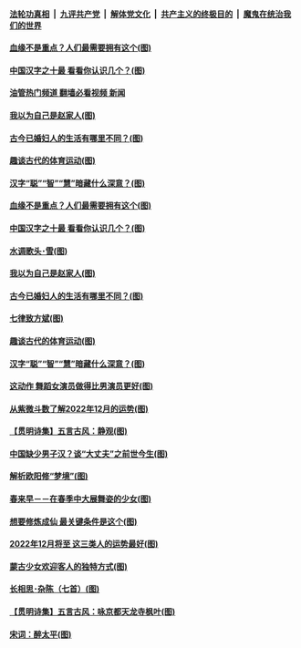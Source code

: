 ####  [法轮功真相](../../../../basic/blob/master/README.md?t=11301831) &nbsp;|&nbsp; [九评共产党](../../../../9ping.md/blob/master/README.md?t=11301831) &nbsp;|&nbsp; [解体党文化](../../../../jtdwh.md/blob/master/README.md?t=11301831)  &nbsp;|&nbsp; [共产主义的终极目的](../../../../gczydzjmd.md/blob/master/README.md?t=11301831) &nbsp;|&nbsp; [魔鬼在统治我们的世界](../../../../mgztzwmdsj.md/blob/master/README.md?t=11301831) 

#### [血缘不是重点？人们最需要拥有这个(图)](../pages/p7/1022617.md?t=11301831) 

#### [中国汉字之十最 看看你认识几个？(图)](../pages/p7/1020314.md?t=11301831) 

#### [油管热门频道 翻墙必看视频 新闻](http://129.146.143.75:81/youtube.html?11301831)

#### [我以为自己是赵家人(图)](../pages/p7/1022345.md?t=11301831) 

#### [古今已婚妇人的生活有哪里不同？(图)](../pages/p7/1022332.md?t=11301831) 

#### [趣谈古代的体育运动(图)](../pages/p7/1022417.md?t=11301831) 

#### [汉字“聪”“智”“慧”暗藏什么深意？﻿(图)](../pages/p7/1022069.md?t=11301831) 

#### [血缘不是重点？人们最需要拥有这个(图)](../pages/p7/1022617.md?t=11301831) 

#### [中国汉字之十最 看看你认识几个？(图)](../pages/p7/1020314.md?t=11301831) 

#### [水调歌头･雪(图)](../pages/p7/1022865.md?t=11301831) 

#### [我以为自己是赵家人(图)](../pages/p7/1022345.md?t=11301831) 

#### [古今已婚妇人的生活有哪里不同？(图)](../pages/p7/1022332.md?t=11301831) 

#### [七律致方斌(图)](../pages/p7/1022343.md?t=11301831) 

#### [趣谈古代的体育运动(图)](../pages/p7/1022417.md?t=11301831) 

#### [汉字“聪”“智”“慧”暗藏什么深意？﻿(图)](../pages/p7/1022069.md?t=11301831) 

#### [这动作 舞蹈女演员做得比男演员更好(图)](../pages/p7/1022369.md?t=11301831) 

#### [从紫微斗数了解2022年12月的运势(图)](../pages/p7/1022464.md?t=11301831) 

#### [【贯明诗集】五言古风：静观(图)](../pages/p7/1022758.md?t=11301831) 

#### [中国缺少男子汉？谈“大丈夫”之前世今生(图)](../pages/p7/1022616.md?t=11301831) 

#### [解析欧阳修“梦境”(图)](../pages/p7/1022302.md?t=11301831) 

#### [春来早－－在春季中大展舞姿的少女(图)](../pages/p7/1019896.md?t=11301831) 

#### [想要修炼成仙 最关键条件是这个(图)](../pages/p7/1022550.md?t=11301831) 

#### [2022年12月将至 这三类人的运势最好(图)](../pages/p7/1022435.md?t=11301831) 

#### [蒙古少女欢迎客人的独特方式(图)](../pages/p7/1019894.md?t=11301831) 

#### [长相思･杂陈（七首）(图)](../pages/p7/1022587.md?t=11301831) 

#### [【贯明诗集】五言古风：咏京都天龙寺枫叶(图)](../pages/p7/1022653.md?t=11301831) 

#### [宋词：醉太平(图)](../pages/p7/1022558.md?t=11301831) 

<img src='http://gfw-breaker.win/goodnews/indexes/p7.md' width='0px' height='0px'/>
